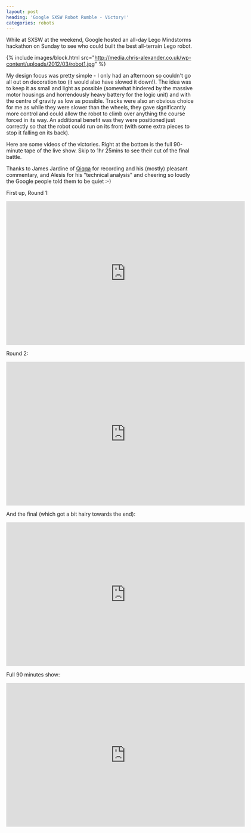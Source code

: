 ```yaml
---
layout: post
heading: 'Google SXSW Robot Rumble - Victory!'
categories: robots
---
```


While at SXSW at the weekend, Google hosted an all-day Lego Mindstorms hackathon on Sunday to see who could built the best all-terrain Lego robot.

{% include images/block.html src="http://media.chris-alexander.co.uk/wp-content/uploads/2012/03/robot1.jpg" %}

My design focus was pretty simple - I only had an afternoon so couldn't go all out on decoration too (it would also have slowed it down!). The idea was to keep it as small and light as possible (somewhat hindered by the massive motor housings and horrendously heavy battery for the logic unit) and with the centre of gravity as low as possible. Tracks were also an obvious choice for me as while they were slower than the wheels, they gave significantly more control and could allow the robot to climb over anything the course forced in its way. An additional benefit was they were positioned just correctly so that the robot could run on its front (with some extra pieces to stop it falling on its back).

Here are some videos of the victories. Right at the bottom is the full 90-minute tape of the live show. Skip to 1hr 25mins to see their cut of the final battle.

Thanks to James Jardine of [Qiqqa](http://qiqqa.com) for recording and his (mostly) pleasant commentary, and Alesis for his "technical analysis" and cheering so loudly the Google people told them to be quiet :-)

First up, Round 1:

<span class="youtube"><iframe title="YouTube video player" class="youtube-player" type="text/html" width="640" height="385" src="http://www.youtube.com/embed/r90rK-eD3zI?wmode=transparent&amp;fs=1&amp;hl=en&amp;modestbranding=1&amp;iv_load_policy=3&amp;showsearch=0&amp;rel=0&amp;theme=dark&amp;hd=1" frameborder="0" allowfullscreen=""></iframe></span>

Round 2:

<span class="youtube"><iframe title="YouTube video player" class="youtube-player" type="text/html" width="640" height="385" src="http://www.youtube.com/embed/_l8VgRFX5-8?wmode=transparent&amp;fs=1&amp;hl=en&amp;modestbranding=1&amp;iv_load_policy=3&amp;showsearch=0&amp;rel=0&amp;theme=dark&amp;hd=1" frameborder="0" allowfullscreen=""></iframe></span>

And the final (which got a bit hairy towards the end):

<span class="youtube"><iframe title="YouTube video player" class="youtube-player" type="text/html" width="640" height="385" src="http://www.youtube.com/embed/svoy_ST-E2g?wmode=transparent&amp;fs=1&amp;hl=en&amp;modestbranding=1&amp;iv_load_policy=3&amp;showsearch=0&amp;rel=0&amp;theme=dark&amp;hd=1" frameborder="0" allowfullscreen=""></iframe></span>

Full 90 minutes show:

<span class="youtube"><iframe title="YouTube video player" class="youtube-player" type="text/html" width="640" height="385" src="http://www.youtube.com/embed/OOE9l23P7jg?wmode=transparent&amp;fs=1&amp;hl=en&amp;modestbranding=1&amp;iv_load_policy=3&amp;showsearch=0&amp;rel=0&amp;theme=dark&amp;hd=1" frameborder="0" allowfullscreen=""></iframe></span>